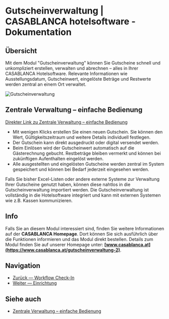 # Gutscheinverwaltung | CASABLANCA hotelsoftware - Dokumentation

## Übersicht

Mit dem Modul "Gutscheinverwaltung" können Sie Gutscheine schnell und unkompliziert erstellen, verwalten und abrechnen – alles in Ihrer CASABLANCA Hotelsoftware. Relevante Informationen wie Ausstellungsdatum, Gutscheinwert, eingelöste Beträge und Restwerte werden zentral an einem Ort verwaltet.

![Gutscheinverwaltung](https://docs.casablanca.at/assets/images/gutschein_verwaltung-82deac2ca795130a3268938035e3bae6.png "Gutscheinverwaltung")

## Zentrale Verwaltung – einfache Bedienung

[Direkter Link zu Zentrale Verwaltung – einfache Bedienung](https://docs.casablanca.at/cloud/module/voucher/#zentrale-verwaltung--einfache-bedienung)

* Mit wenigen Klicks erstellen Sie einen neuen Gutschein. Sie können den Wert, Gültigkeitszeitraum und weitere Details individuell festlegen.
* Der Gutschein kann direkt ausgedruckt oder digital versendet werden.
* Beim Einlösen wird der Gutscheinwert automatisch auf die Gästerechnung gebucht. Restbeträge bleiben vermerkt und können bei zukünftigen Aufenthalten eingelöst werden.
* Alle ausgestellten und eingelösten Gutscheine werden zentral im System gespeichert und können bei Bedarf jederzeit eingesehen werden.

Falls Sie bisher Excel-Listen oder andere externe Systeme zur Verwaltung Ihrer Gutscheine genutzt haben, können diese nahtlos in die Gutscheinverwaltung importiert werden. Die Gutscheinverwaltung ist vollständig in die Hotelsoftware integriert und kann mit externen Systemen wie z.B. Kassen kommunizieren.

## Info

Falls Sie an diesem Modul interessiert sind, finden Sie weitere Informationen auf der **CASABLANCA Homepage**. Dort können Sie sich ausführlich über die Funktionen informieren und das Modul direkt bestellen. Details zum Modul finden Sie auf unserer Homepage unter: **[www.casablanca.at](https://www.casablanca.at/gutscheinverwaltung-2)**.

## Navigation

* [Zurück — Workflow Check-In](https://docs.casablanca.at/cloud/module/signature/contact_form)
* [Weiter — Einrichtung](https://docs.casablanca.at/cloud/module/voucher/activation)

## Siehe auch

* [Zentrale Verwaltung – einfache Bedienung](https://docs.casablanca.at/cloud/module/voucher/#zentrale-verwaltung--einfache-bedienung)